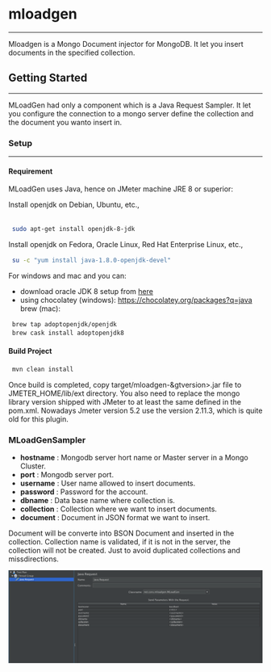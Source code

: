 # mloadgen

---

Mloadgen is a Mongo Document injector for MongoDB. It let you insert documents in the specified collection.

## Getting Started

---

MLoadGen had only a component which is a Java Request Sampler. It let you configure the connection to a mongo server define the collection and the document you wanto insert in.

### Setup

---

#### Requirement

MLoadGen uses Java, hence on JMeter machine JRE 8 or superior:

Install openjdk on Debian, Ubuntu, etc.,

```bash

 sudo apt-get install openjdk-8-jdk
```

Install openjdk on Fedora, Oracle Linux, Red Hat Enterprise Linux, etc.,

```bash
 su -c "yum install java-1.8.0-openjdk-devel"
```

For windows and mac and you can:

* download oracle JDK 8 setup from [here](http://www.oracle.com/technetwork/java/javase/downloads/jdk8-downloads-2133151.html)
* using chocolatey (windows):
        <https://chocolatey.org/packages?q=java>
   brew (mac):

```bash
 brew tap adoptopenjdk/openjdk
 brew cask install adoptopenjdk8
```

#### Build Project

```bash
 mvn clean install
```

Once build is completed, copy target/mloadgen-&gtversion>.jar file to JMETER_HOME/lib/ext directory. You also need to replace the mongo library version shipped with JMeter to at least the same defined in the pom.xml. Nowadays Jmeter version 5.2 use the version 2.11.3, which is quite old for this plugin.

### MLoadGenSampler

* **hostname** : Mongodb server hort name or Master server in a Mongo Cluster.
* **port** : Mongodb server port.
* **username** : User name allowed to insert documents.
* **password** : Password for the account.
* **dbname** : Data base name where collection is.
* **collection** : Collection where we want to insert documents.
* **document** : Document in JSON format we want to insert.

Document will be converte into BSON Document and inserted in the collection. Collection name is validated, if it is not in the server, the collection will not be created. Just to avoid duplicated collections and missdirections.

![MLoadGen Sampler](/Mloadgen_sampler.png)

